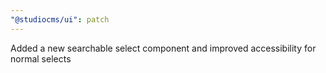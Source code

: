 ```yaml
---
"@studiocms/ui": patch
---
```


Added a new searchable select component and improved accessibility for normal selects